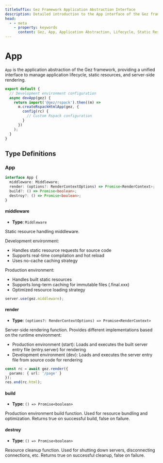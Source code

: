 ```yaml
---
titleSuffix: Gez Framework Application Abstraction Interface
description: Detailed introduction to the App interface of the Gez framework, including application lifecycle management, static resource handling, and server-side rendering functionality, helping developers understand and utilize core application features.
head:
  - - meta
    - property: keywords
      content: Gez, App, Application Abstraction, Lifecycle, Static Resources, Server-Side Rendering, API
---
```


# App

`App` is the application abstraction of the Gez framework, providing a unified interface to manage application lifecycle, static resources, and server-side rendering.

```ts title="entry.node.ts"
export default {
  // Development environment configuration
  async devApp(gez) {
    return import('@gez/rspack').then((m) =>
      m.createRspackHtmlApp(gez, {
        config(rc) {
          // Custom Rspack configuration
        }
      })
    );
  }
}
```

## Type Definitions
### App

```ts
interface App {
  middleware: Middleware;
  render: (options?: RenderContextOptions) => Promise<RenderContext>;
  build?: () => Promise<boolean>;
  destroy?: () => Promise<boolean>;
}
```

#### middleware

- **Type**: `Middleware`

Static resource handling middleware.

Development environment:
- Handles static resource requests for source code
- Supports real-time compilation and hot reload
- Uses no-cache caching strategy

Production environment:
- Handles built static resources
- Supports long-term caching for immutable files (.final.xxx)
- Optimized resource loading strategy

```ts
server.use(gez.middleware);
```

#### render

- **Type**: `(options?: RenderContextOptions) => Promise<RenderContext>`

Server-side rendering function. Provides different implementations based on the runtime environment:
- Production environment (start): Loads and executes the built server entry file (entry.server) for rendering
- Development environment (dev): Loads and executes the server entry file from source code for rendering

```ts
const rc = await gez.render({
  params: { url: '/page' }
});
res.end(rc.html);
```

#### build

- **Type**: `() => Promise<boolean>`

Production environment build function. Used for resource bundling and optimization. Returns true on successful build, false on failure.

#### destroy

- **Type**: `() => Promise<boolean>`

Resource cleanup function. Used for shutting down servers, disconnecting connections, etc. Returns true on successful cleanup, false on failure.